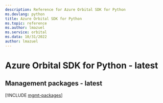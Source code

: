 ```yaml
---
description: Reference for Azure Orbital SDK for Python
ms.devlang: python
title: Azure Orbital SDK for Python
ms.topic: reference
ms.author: lmazuel
ms.service: orbital
ms.data: 10/31/2022
author: lmazuel
---
```

# Azure Orbital SDK for Python - latest

## Management packages - latest
[!INCLUDE [mgmt-packages](orbital-mgmt-index.md)]